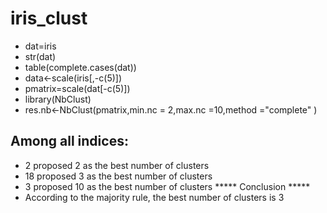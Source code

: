# iris_clust
* dat=iris
* str(dat)
* table(complete.cases(dat))
* data<-scale(iris[,-c(5)])
* pmatrix=scale(dat[-c(5)])
* library(NbClust)
* res.nb<-NbClust(pmatrix,min.nc = 2,max.nc =10,method ="complete" )

## Among all indices:                                                
* 2 proposed 2 as the best number of clusters 
* 18 proposed 3 as the best number of clusters 
* 3 proposed 10 as the best number of clusters 
                   ***** Conclusion *****                            
 * According to the majority rule, the best number of clusters is  3
